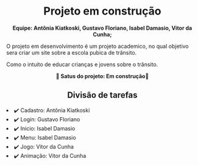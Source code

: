 <h1 align="center">Projeto em construção</h1>
<p align="center"><strong>Equipe: Antônia Kiatkoski, Gustavo Floriano, Isabel Damasio, Vitor da Cunha;</strong></p>
<p>O projeto em desenvolvimento é um projeto academico, no qual objetivo sera criar um site sobre a escola pubica de trânsito.</p>
<p>Como o intuito de educar crianças e jovens sobre o trânsito.</p>
<p align="center"><strong>🚧  Satus do projeto: Em construção🚧</strong></p>
<h2  align="center">Divisão de tarefas</h2>
<li>✔️ Cadastro: Antônia Kiatkoski </li>
<li>✔️ Login:    Gustavo Floriano </li>
<li>✔️ Inicio:   Isabel Damasio </li>
<li>✔️ Menu:     Isabel Damasio </li>
<li>✔️ Jogo:     Vitor da Cunha </li>
<li>✔️ Animação: Vitor da Cunha </li>




